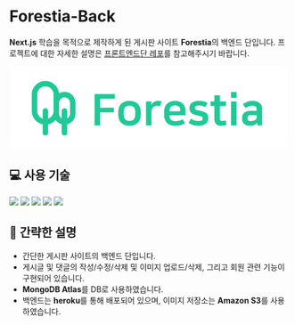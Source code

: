 # Forestia-Back

**Next.js** 학습을 목적으로 제작하게 된 게시판 사이트 **Forestia**의 백엔드 단입니다.
프로젝트에 대한 자세한 설명은 <a href="https://github.com/uncyclocity/Forestia">프론트엔드단 레포</a>를 참고해주시기 바랍니다.

<img src="./readme_src/logo.png" width="500px"></img>

## 💻 사용 기술

<img src="https://img.shields.io/badge/Node.js-339933?style=flat-square&logo=nodedotjs&logoColor=white"/> <img src="https://img.shields.io/badge/Express-000000?style=flat-square&logo=express&logoColor=white"/> <img src="https://img.shields.io/badge/MongoDB-47A248?style=flat-square&logo=mongodb&logoColor=white"/> <img src="https://img.shields.io/badge/Heroku-430098?style=flat-square&logo=heroku&logoColor=white"/> <img src="https://img.shields.io/badge/AmazonS3-569A31?style=flat-square&logo=amazons3&logoColor=white"/>

## 📜 간략한 설명

- 간단한 게시판 사이트의 백엔드 단입니다.
- 게시글 및 댓글의 작성/수정/삭제 및 이미지 업로드/삭제, 그리고 회원 관련 기능이 구현되어 있습니다.
- **MongoDB Atlas**를 DB로 사용하였습니다.
- 백엔드는 **heroku**를 통해 배포되어 있으며, 이미지 저장소는 **Amazon S3**를 사용하였습니다.

